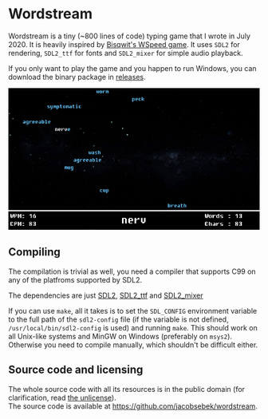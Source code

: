 # Wordstream
Wordstream is a tiny (~800 lines of code) typing game that I wrote in July 2020. 
It is heavily inspired by [Bisqwit's WSpeed game](https://bisqwit.iki.fi/wspeed/).
It uses `SDL2` for rendering, `SDL2_ttf` for fonts and `SDL2_mixer` for simple audio playback.  

If you only want to play the game and you happen to run Windows, you can download the binary package in [releases](../../releases).  

![An example image](screenshot.png)

## Compiling

The compilation is trivial as well, you need a compiler that supports C99 on any of the platfroms supported by SDL2.  

The dependencies are just [SDL2](https://www.libsdl.org/), [SDL2_ttf](https://www.libsdl.org/projects/SDL_ttf/) and [SDL2_mixer](https://www.libsdl.org/projects/SDL_mixer/)  

If you can use `make`, all it takes is to set the `SDL_CONFIG` environment variable to the full path of the `sdl2-config` file
(if the variable is not defined, `/usr/local/bin/sdl2-config` is used) and running `make`.
This should work on all Unix-like systems and MinGW on Windows (preferably on `msys2`). Otherwise you need to compile manually,
which shouldn't be difficult either.

## Source code and licensing
The whole source code with all its resources is in the public domain (for clarification, read [the unlicense](LICENSE)).  
The source code is available at https://github.com/jacobsebek/wordstream.

